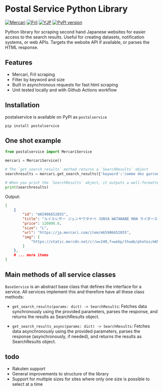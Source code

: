 # Postal Service Python Library
[![Mercari](https://github.com/apmnt/postalservice_python/actions/workflows/mercari_tests.yml/badge.svg)](https://github.com/apmnt/postalservice_python/actions/workflows/mercari_tests.yml)
[![Fril](https://github.com/apmnt/postalservice_python/actions/workflows/fril_tests.yml/badge.svg)](https://github.com/apmnt/postalservice_python/actions/workflows/fril_tests.yml)
[![YJP](https://github.com/apmnt/postalservice_python/actions/workflows/yjp_tests.yml/badge.svg)](https://github.com/apmnt/postalservice_python/actions/workflows/yjp_tests.yml)
[![PyPI version](https://badge.fury.io/py/postalservice.svg)](https://badge.fury.io/py/postalservice)

Python library for scraping second hand Japanese websites for easier access to the search results. Useful for creating datasets, notification systems, or web APIs. Targets the website API if available, or parses the HTML response.

## Features

- Mercari, Fril scraping
- Filter by keyword and size
- Built in asynchronous requests for fast html scraping
- Unit tested locally and with Github Actions workflow

## Installation
postalservice is available on PyPI as `postalservice`
```
pip install postalservice
```

## One shot example

```python
from postalservice import MercariService

mercari = MercariService()

# The `get_search_results` method returns a `SearchResults` object
searchresults = mercari.get_search_results({'keyword':'comme des garcons', 'size':'XL'})

# When you print the `SearchResults` object, it outputs a well-formatted JSON string
print(searchresults)
```
Output:
```json
[
    {
        "id": "m65906652855",
        "title": "ルイスレザー ジュンヤワタナベ JUNYA WATANABE MAN ライダース",
        "price": 120000.0,
        "size": "L",
        "url": "https://jp.mercari.com/item/m65906652855",
        "img": [
            "https://static.mercdn.net/c!/w=240,f=webp/thumb/photos/m65906652855_1.jpg?1705291813"
        ]
    },
    # ... more items
]
```

## Main methods of all service classes

`BaseService` is an abstract base class that defines the interface for a service. All services implement this and therefore have all these class methods:

- `get_search_results(params: dict) -> SearchResults`: Fetches data synchronously using the provided parameters, parses the response, and returns the results as SearchResults object.

- `get_search_results_async(params: dict) -> SearchResults`: Fetches data asynchronously using the provided parameters, parses the response (asynchronously, if needed), and returns the results as SearchResults object. 

## todo
- Rakuten support
- General improvements to structure of the library
- Support for multiple sizes for sites where only one size is possible to select at a time